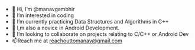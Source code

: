 - 👋 Hi, I’m @manavgambhir
- 👀 I’m interested in coding
- 🌱 I’m currently practicing Data Structures and Algorithms in C++
- 🌱 I,m also a novice in Android Development.
- 💞️ I’m looking to collaborate on projects relating to C/C++ or Android Dev
- 📫Reach me at reachouttomanav@gmail.com

<!---
manavgambhir/manavgambhir is a ✨ special ✨ repository because its `README.md` (this file) appears on your GitHub profile.
You can click the Preview link to take a look at your changes.
--->

